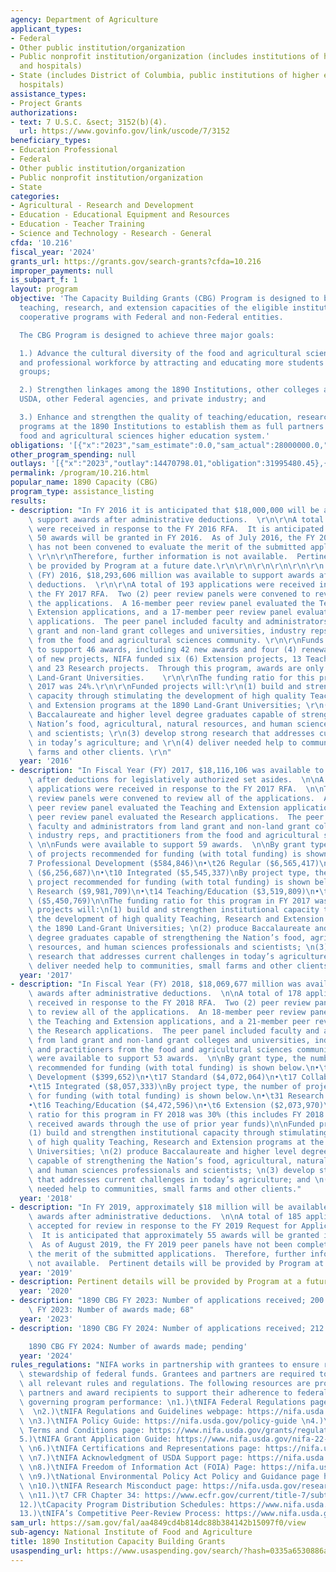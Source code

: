```yaml
---
agency: Department of Agriculture
applicant_types:
- Federal
- Other public institution/organization
- Public nonprofit institution/organization (includes institutions of higher education
  and hospitals)
- State (includes District of Columbia, public institutions of higher education and
  hospitals)
assistance_types:
- Project Grants
authorizations:
- text: 7 U.S.C. &sect; 3152(b)(4).
  url: https://www.govinfo.gov/link/uscode/7/3152
beneficiary_types:
- Education Professional
- Federal
- Other public institution/organization
- Public nonprofit institution/organization
- State
categories:
- Agricultural - Research and Development
- Education - Educational Equipment and Resources
- Education - Teacher Training
- Science and Technology - Research - General
cfda: '10.216'
fiscal_year: '2024'
grants_url: https://grants.gov/search-grants?cfda=10.216
improper_payments: null
is_subpart_f: 1
layout: program
objective: 'The Capacity Building Grants (CBG) Program is designed to build the institutional
  teaching, research, and extension capacities of the eligible institutions through
  cooperative programs with Federal and non-Federal entities.

  The CBG Program is designed to achieve three major goals:

  1.) Advance the cultural diversity of the food and agricultural sciences scientific
  and professional workforce by attracting and educating more students from underrepresented
  groups;

  2.) Strengthen linkages among the 1890 Institutions, other colleges and universities,
  USDA, other Federal agencies, and private industry; and

  3.) Enhance and strengthen the quality of teaching/education, research, and extension
  programs at the 1890 Institutions to establish them as full partners in the U.S.
  food and agricultural sciences higher education system.'
obligations: '[{"x":"2023","sam_estimate":0.0,"sam_actual":28000000.0,"usa_spending_actual":30280380.65},{"x":"2024","sam_estimate":0.0,"sam_actual":28000000.0,"usa_spending_actual":29985243.07},{"x":"2025","sam_estimate":0.0,"sam_actual":0.0,"usa_spending_actual":-1816175.15}]'
other_program_spending: null
outlays: '[{"x":"2023","outlay":14470798.01,"obligation":31995480.45},{"x":"2024","outlay":3248665.34,"obligation":31631616.0},{"x":"2025","outlay":0.0,"obligation":0.0}]'
permalink: /program/10.216.html
popular_name: 1890 Capacity (CBG)
program_type: assistance_listing
results:
- description: "In FY 2016 it is anticipated that $18,000,000 will be available to\
    \ support awards after administrative deductions.  \r\n\r\nA total of 199 applications\
    \ were received in response to the FY 2016 RFA.  It is anticipated that approximately\
    \ 50 awards will be granted in FY 2016.  As of July 2016, the FY 2016 peer panel\
    \ has not been convened to evaluate the merit of the submitted applications. \
    \ \r\n\r\nTherefore, further information is not available.  Pertinent data to\
    \ be provided by Program at a future date.\r\n\r\n\r\n\r\n\r\n\r\n In Fiscal Year\
    \ (FY) 2016, $18,293,606 million was available to support awards after administrative\
    \ deductions.  \r\n\r\nA total of 193 applications were received in response to\
    \ the FY 2017 RFA.  Two (2) peer review panels were convened to review all of\
    \ the applications.  A 16-member peer review panel evaluated the Teaching and\
    \ Extension applications, and a 17-member peer review panel evaluated the Research\
    \ applications.  The peer panel included faculty and administrators from land\
    \ grant and non-land grant colleges and universities, industry reps, and practitioners\
    \ from the food and agricultural sciences community. \r\n\r\nFunds were available\
    \ to support 46 awards, including 42 new awards and four (4) renewals.  In terms\
    \ of new projects, NIFA funded six (6) Extension projects, 13 Teaching projects,\
    \ and 23 Research projects.  Through this program, awards are only made to 1890\
    \ Land-Grant Universities.    \r\n\r\nThe funding ratio for this program in FY\
    \ 2017 was 24%.\r\n\r\nFunded projects will:\r\n(1) build and strengthen institutional\
    \ capacity through stimulating the development of high quality Teaching, Research\
    \ and Extension programs at the 1890 Land-Grant Universities; \r\n(2) produce\
    \ Baccalaureate and higher level degree graduates capable of strengthening the\
    \ Nation’s food, agricultural, natural resources, and human sciences professionals\
    \ and scientists; \r\n(3) develop strong research that addresses current challenges\
    \ in today’s agriculture; and \r\n(4) deliver needed help to communities, small\
    \ farms and other clients. \r\n"
  year: '2016'
- description: "In Fiscal Year (FY) 2017, $18,116,106 was available to support awards\
    \ after deductions for legislatively authorized set asides.  \n\nA total of 169\
    \ applications were received in response to the FY 2017 RFA.  \n\nTwo (2) peer\
    \ review panels were convened to review all of the applications.  An 18-member\
    \ peer review panel evaluated the Teaching and Extension applications, and a 25-member\
    \ peer review panel evaluated the Research applications.  The peer panel included\
    \ faculty and administrators from land grant and non-land grant colleges and universities,\
    \ industry reps, and practitioners from the food and agricultural sciences community.\
    \ \n\nFunds were available to support 59 awards.  \n\nBy grant type, the number\
    \ of projects recommended for funding (with total funding) is shown below.\n•\t\
    7 Professional Development ($584,846)\n•\t26 Regular ($6,565,417)\n•\t16 Collaborative\
    \ ($6,256,687)\n•\t10 Integrated ($5,545,337)\nBy project type, the number of\
    \ project recommended for funding (with total funding) is shown below.\n•\t29\
    \ Research ($9,981,709)\n•\t14 Teaching/Education ($3,519,809)\n•\t16 Extension\
    \ ($5,450,769)\n\nThe funding ratio for this program in FY 2017 was 35%.\n\nFunded\
    \ projects will:\n(1) build and strengthen institutional capacity through stimulating\
    \ the development of high quality Teaching, Research and Extension programs at\
    \ the 1890 Land-Grant Universities; \n(2) produce Baccalaureate and higher level\
    \ degree graduates capable of strengthening the Nation’s food, agricultural, natural\
    \ resources, and human sciences professionals and scientists; \n(3) develop strong\
    \ research that addresses current challenges in today’s agriculture; and \n(4)\
    \ deliver needed help to communities, small farms and other clients."
  year: '2017'
- description: "In Fiscal Year (FY) 2018, $18,069,677 million was available to support\
    \ awards after administrative deductions.  \n\nA total of 178 applications were\
    \ received in response to the FY 2018 RFA.  Two (2) peer review panels were convened\
    \ to review all of the applications.  An 18-member peer review panel evaluated\
    \ the Teaching and Extension applications, and a 21-member peer review panel evaluated\
    \ the Research applications.  The peer panel included faculty and administrators\
    \ from land grant and non-land grant colleges and universities, industry reps,\
    \ and practitioners from the food and agricultural sciences community. \n\nFunds\
    \ were available to support 53 awards.  \n\nBy grant type, the number of projects\
    \ recommended for funding (with total funding) is shown below.\n•\t4 Professional\
    \ Development ($399,652)\n•\t17 Standard ($4,072,064)\n•\t17 Collaborative ($7,033,765)\n\
    •\t15 Integrated ($8,057,333)\nBy project type, the number of project recommended\
    \ for funding (with total funding) is shown below.\n•\t31 Research ($13,016,248)\n\
    •\t16 Teaching/Education ($4,472,596)\n•\t6 Extension ($2,073,970)\n\nThe funding\
    \ ratio for this program in FY 2018 was 30% (this includes FY 2018 grantees that\
    \ received awards through the use of prior year funds)\n\nFunded projects will:\n\
    (1) build and strengthen institutional capacity through stimulating the development\
    \ of high quality Teaching, Research and Extension programs at the 1890 Land-Grant\
    \ Universities; \n(2) produce Baccalaureate and higher level degree graduates\
    \ capable of strengthening the Nation’s food, agricultural, natural resources,\
    \ and human sciences professionals and scientists; \n(3) develop strong research\
    \ that addresses current challenges in today’s agriculture; and \n(4) deliver\
    \ needed help to communities, small farms and other clients."
  year: '2018'
- description: "In FY 2019, approximately $18 million will be available to support\
    \ awards after administrative deductions.  \n\nA total of 185 applications were\
    \ accepted for review in response to the FY 2019 Request for Applications (RFA).\
    \  It is anticipated that approximately 55 awards will be granted in FY 2019.\
    \  As of August 2019, the FY 2019 peer panels have not been completed to evaluate\
    \ the merit of the submitted applications.  Therefore, further information is\
    \ not available.  Pertinent details will be provided by Program at a future date."
  year: '2019'
- description: Pertinent details will be provided by Program at a future date.
  year: '2020'
- description: "1890 CBG FY 2023: Number of applications received; 200 \n1890 CBG\
    \ FY 2023: Number of awards made; 68"
  year: '2023'
- description: '1890 CBG FY 2024: Number of applications received; 212

    1890 CBG FY 2024: Number of awards made; pending'
  year: '2024'
rules_regulations: "NIFA works in partnership with grantees to ensure responsible\
  \ stewardship of federal funds. Grantees and partners are required to comply with\
  \ all relevant rules and regulations. The following resources are provided to NIFA’s\
  \ partners and award recipients to support their adherence to federal regulations\
  \ governing program performance: \n1.)\tNIFA Federal Regulations page: https://nifa.usda.gov/federal-regulations\
  \  \n2.)\tNIFA Regulations and Guidelines webpage: https://nifa.usda.gov/regulations-and-guidelines\
  \ \n3.)\tNIFA Policy Guide: https://nifa.usda.gov/policy-guide \n4.)\tNIFA Award\
  \ Terms and Conditions page: https://www.nifa.usda.gov/grants/regulations-and-guidelines/terms-conditions\n\
  5.)\tNIFA Grant Application Guide: https://www.nifa.usda.gov/nifa-22-001-nifa-grants-application-guide\
  \ \n6.)\tNIFA Certifications and Representations page: https://nifa.usda.gov/certifications-and-representations\
  \ \n7.)\tNIFA Acknowledgment of USDA Support page: https://nifa.usda.gov/acknowledgment-usda-support-nifa\
  \ \n8.)\tNIFA Freedom of Information Act (FOIA) Page: https://nifa.usda.gov/foia\
  \ \n9.)\tNational Environmental Policy Act Policy and Guidance page https://nifa.usda.gov/nepa-policy-and-guidance\
  \ \n10.)\tNIFA Research Misconduct page: https://nifa.usda.gov/research-misconduct\
  \ \n11.)\t7 CFR Chapter 34: https://www.ecfr.gov/current/title-7/subtitle-B/chapter-XXXIV\n\
  12.)\tCapacity Program Distribution Schedules: https://www.nifa.usda.gov/capacity-program-distribution-schedules\n\
  13.)\tNIFA’s Competitive Peer-Review Process: https://www.nifa.usda.gov/nifa-peer-review-process-competitive-grant-applications"
sam_url: https://sam.gov/fal/aa4849cd4b814dc88b384142b15097f0/view
sub-agency: National Institute of Food and Agriculture
title: 1890 Institution Capacity Building Grants
usaspending_url: https://www.usaspending.gov/search/?hash=0335a6530886a61ad054a3adabdcc0a6
---
```

